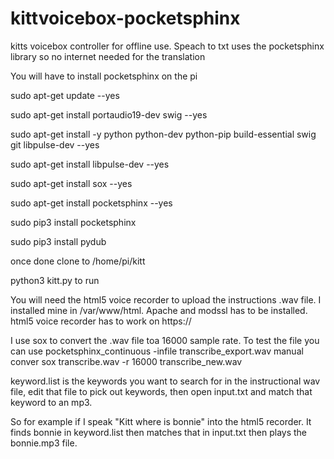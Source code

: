 # kittvoicebox-pocketsphinx

kitts voicebox controller for offline use. Speach to txt uses the pocketsphinx library so no internet needed for the translation

You will have to install pocketsphinx on the pi

sudo apt-get update --yes

sudo apt-get install portaudio19-dev swig --yes

sudo apt-get install -y python python-dev python-pip build-essential swig git libpulse-dev --yes

sudo apt-get install libpulse-dev --yes

sudo apt-get install sox --yes

sudo apt-get install pocketsphinx --yes


sudo pip3 install pocketsphinx

sudo pip3 install pydub

once done clone to /home/pi/kitt

python3 kitt.py to run

You will need the html5 voice recorder to upload the instructions .wav file. I installed mine in /var/www/html.
Apache and modssl has to be installed. html5 voice recorder has to work on https://

I use sox to convert the .wav file toa 16000 sample rate.
To test the file you can use pocketsphinx_continuous -infile transcribe_export.wav
manual conver sox transcribe.wav -r 16000 transcribe_new.wav

keyword.list is the keywords you want to search for in the instructional wav file, edit that file to pick out keywords, then open input.txt and match that keyword to an mp3.

So for example if I speak "Kitt where is bonnie" into the html5 recorder. It finds bonnie in keyword.list then matches that in input.txt then plays the bonnie.mp3 file.
